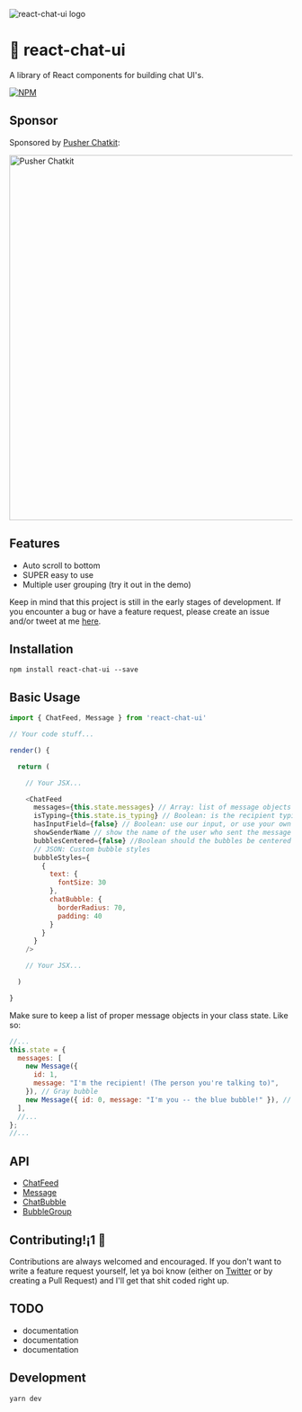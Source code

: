 ![react-chat-ui logo](https://i.imgur.com/YhPrFWw.png)

# 🙊 react-chat-ui

A library of React components for building chat UI's.

[![NPM](https://nodei.co/npm/react-chat-ui.png?downloads=true&downloadRank=true&stars=true)](https://nodei.co/npm/react-chat-ui/)

## Sponsor

Sponsored by [Pusher Chatkit](https://pusher.com/chatkit?utm_source=github&utm_campaign=react-chat-ui-sponsorship):

<a href="https://pusher.com/chatkit?utm_source=github&utm_campaign=react-chat-ui-sponsorship">
    <img width="650" src="https://raw.githubusercontent.com/bookercodes/react-chat-ui/master/media/chatit-banner.png" alt="Pusher Chatkit"></a>

## Features

* Auto scroll to bottom
* SUPER easy to use
* Multiple user grouping (try it out in the demo)

Keep in mind that this project is still in the early stages of development. If you encounter a bug or have a feature request, please create an issue and/or tweet at me [here](http://twitter.com/brandonmowat).

## Installation

`npm install react-chat-ui --save`

## Basic Usage

```javascript
import { ChatFeed, Message } from 'react-chat-ui'

// Your code stuff...

render() {

  return (

    // Your JSX...

    <ChatFeed
      messages={this.state.messages} // Array: list of message objects
      isTyping={this.state.is_typing} // Boolean: is the recipient typing
      hasInputField={false} // Boolean: use our input, or use your own
      showSenderName // show the name of the user who sent the message
      bubblesCentered={false} //Boolean should the bubbles be centered in the feed?
      // JSON: Custom bubble styles
      bubbleStyles={
        {
          text: {
            fontSize: 30
          },
          chatBubble: {
            borderRadius: 70,
            padding: 40
          }
        }
      }
    />

    // Your JSX...

  )

}
```

Make sure to keep a list of proper message objects in your class state.
Like so:

```javascript
//...
this.state = {
  messages: [
    new Message({
      id: 1,
      message: "I'm the recipient! (The person you're talking to)",
    }), // Gray bubble
    new Message({ id: 0, message: "I'm you -- the blue bubble!" }), // Blue bubble
  ],
  //...
};
//...
```

## API

* [ChatFeed](./src/ChatFeed)
* [Message](./src/Message)
* [ChatBubble](./src/ChatBubble)
* [BubbleGroup](./src/BubbleGroup)

## Contributing!¡1 🔧

Contributions are always welcomed and encouraged. If you don't want to write a feature request yourself, let ya boi know (either on [Twitter](http://twitter.com/brandonmowat) or by creating a Pull Request) and I'll get that shit coded right up.

## TODO

* documentation
* documentation
* documentation

## Development

```sh
yarn dev
```
